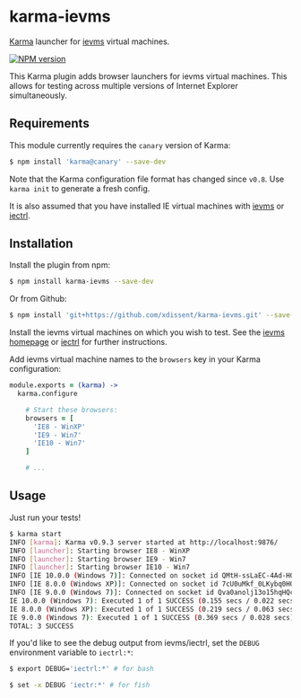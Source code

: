 karma-ievms
===========

[Karma](http://karma-runner.github.io) launcher for 
[ievms](http://xdissent.github.io/ievms) virtual machines.

[![NPM version](https://badge.fury.io/js/karma-ievms.png)](http://badge.fury.io/js/karma-ievms)

This Karma plugin adds browser launchers for ievms virtual machines. This
allows for testing across multiple versions of Internet Explorer simultaneously.


Requirements
------------

This module currently requires the `canary` version of Karma:

```sh
$ npm install 'karma@canary' --save-dev
```

Note that the Karma configuration file format has changed since `v0.8`. Use 
`karma init` to generate a fresh config.

It is also assumed that you have installed IE virtual machines with 
[ievms](http://xdissent.github.io/ievms) or 
[iectrl](http://xdissent.github.io/iectrl).


Installation
------------

Install the plugin from npm:

```sh
$ npm install karma-ievms --save-dev
```

Or from Github:

```sh
$ npm install 'git+https://github.com/xdissent/karma-ievms.git' --save-dev
```

Install the ievms virtual machines on which you wish to test. See the 
[ievms homepage](http://xdissent.github.io/ievms) or 
[iectrl](http://xdissent.github.io/iectrl) for further instructions.

Add ievms virtual machine names to the `browsers` key in your Karma 
configuration:

```coffee
module.exports = (karma) ->
  karma.configure

    # Start these browsers:
    browsers = [
      'IE8 - WinXP'
      'IE9 - Win7'
      'IE10 - Win7'
    ]

    # ...
```


Usage
-----

Just run your tests!

```sh
$ karma start
INFO [karma]: Karma v0.9.3 server started at http://localhost:9876/
INFO [launcher]: Starting browser IE8 - WinXP
INFO [launcher]: Starting browser IE9 - Win7
INFO [launcher]: Starting browser IE10 - Win7
INFO [IE 10.0.0 (Windows 7)]: Connected on socket id QMtH-ssLaEC-4Ad-HQcx
INFO [IE 8.0.0 (Windows XP)]: Connected on socket id 7cU0uMkf_0LKybq0HQcy
INFO [IE 9.0.0 (Windows 7)]: Connected on socket id Qva0anolj13o15hqHQcz
IE 10.0.0 (Windows 7): Executed 1 of 1 SUCCESS (0.155 secs / 0.022 secs)
IE 8.0.0 (Windows XP): Executed 1 of 1 SUCCESS (0.219 secs / 0.063 secs)
IE 9.0.0 (Windows 7): Executed 1 of 1 SUCCESS (0.369 secs / 0.028 secs)
TOTAL: 3 SUCCESS
```

If you'd like to see the debug output from ievms/iectrl, set the `DEBUG` 
environment variable to `iectrl:*`:

```sh
$ export DEBUG='iectrl:*' # for bash
```

```sh
$ set -x DEBUG 'iectr:*' # for fish
```
